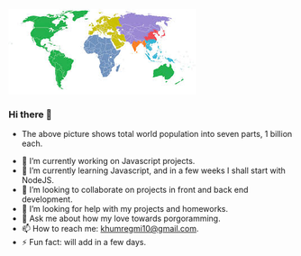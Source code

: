 ![](Images/1billion.jpeg)

### Hi there 👋
- The above picture shows total world population into seven parts, 1 billion each.
<!--
**khumRegmi/khumRegmi** is a ✨ _special_ ✨ repository because its `README.md` (this file) appears on your GitHub profile.

Here are some ideas to get you started:
-->
- 🔭 I’m currently working on Javascript projects.
- 🌱 I’m currently learning Javascript, and in a few weeks I shall start with NodeJS.
- 👯 I’m looking to collaborate on projects in front and back end development.
- 🤔 I’m looking for help with my projects and homeworks.
- 💬 Ask me about how my love towards porgoramming.
- 📫 How to reach me: khumregmi10@gmail.com.
- ⚡ Fun fact: will add in a few days.


